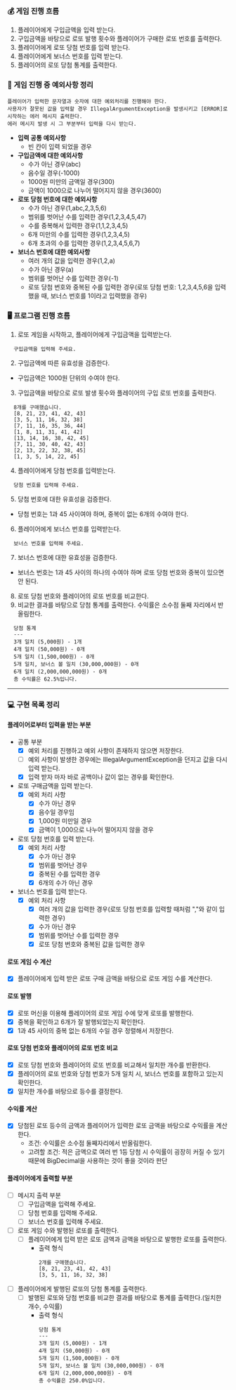 ### 💰 게임 진행 흐름

1. 플레이어에게 구입금액을 입력 받는다.
2. 구입금액을 바탕으로 로또 발행 횟수와 플레이어가 구매한 로또 번호를 출력한다.
3. 플레이어에게 로또 당첨 번호를 입력 받는다.
4. 플레이어에게 보너스 번호를 입력 받는다.
5. 플레이어의 로또 당첨 통계를 출력한다.

### 🚨 게임 진행 중 예외사항 정리

```
플레이어가 입력한 문자열과 숫자에 대한 예외처리를 진행해야 한다.
사용자가 잘못된 값을 입력할 경우 IllegalArgumentException을 발생시키고 [ERROR]로 시작하는 에러 메시지 출력한다.
에러 메시지 발생 시 그 부분부터 입력을 다시 받는다.
```

- <b>입력 공통 예외사항</b>
    - 빈 칸이 입력 되었을 경우
- <b>구입금액에 대한 예외사항</b>
    - 수가 아닌 경우(abc)
    - 음수일 경우(-1000)
    - 1000원 미만의 금액일 경우(300)
    - 금액이 1000으로 나누어 떨어지지 않을 경우(3600)
- <b>로또 당첨 번호에 대한 예외사항</b>
    - 수가 아닌 경우(1,abc,2,3,5,6)
    - 범위를 벗어난 수를 입력한 경우(1,2,3,4,5,47)
    - 수를 중복해서 입력한 경우(1,1,2,3,4,5)
    - 6개 미만의 수를 입력한 경우(1,2,3,4,5)
    - 6개 초과의 수를 입력한 경우(1,2,3,4,5,6,7)
- <b>보너스 번호에 대한 예외사항</b>
    - 여러 개의 값을 입력한 경우(1,2,a)
    - 수가 아닌 경우(a)
    - 범위를 벗어난 수를 입력한 경우(-1)
    - 로또 당첨 번호와 중복된 수를 입력한 경우(로또 당첨 번호: 1,2,3,4,5,6을 입력했을 때, 보너스 번호를 1이라고 입력했을 경우)

### 🖥️ 프로그램 진행 흐름

1. 로또 게임을 시작하고, 플레이어에게 구입금액을 입력받는다.

  ``` 
    구입금액을 입력해 주세요.
  ```

2. 구입금액에 따른 유효성을 검증한다.

- 구입금액은 1000원 단위의 수여야 한다.

3. 구입금액을 바탕으로 로또 발생 횟수와 플레이어의 구입 로또 번호를 출력한다.

  ```
    8개를 구매했습니다.
    [8, 21, 23, 41, 42, 43]
    [3, 5, 11, 16, 32, 38] 
    [7, 11, 16, 35, 36, 44] 
    [1, 8, 11, 31, 41, 42] 
    [13, 14, 16, 38, 42, 45] 
    [7, 11, 30, 40, 42, 43] 
    [2, 13, 22, 32, 38, 45] 
    [1, 3, 5, 14, 22, 45]
  ```

4. 플레이어에게 당첨 번호를 입력받는다.

  ```
    당첨 번호를 입력해 주세요.
  ```

5. 당첨 번호에 대한 유효성을 검증한다.

- 당첨 번호는 1과 45 사이여야 하며, 중복이 없는 6개의 수여야 한다.

6. 플레이어에게 보너스 번호를 입력받는다.

  ```
    보너스 번호를 입력해 주세요.
  ```

7. 보너스 번호에 대한 유효성을 검증한다.

- 보너스 번호는 1과 45 사이의 하나의 수여야 하며 로또 당첨 번호와 중복이 있으면 안 된다.

8. 로또 당첨 번호와 플레이어의 로또 번호를 비교한다.
9. 비교한 결과를 바탕으로 당첨 통계를 출력한다. 수익률은 소수점 둘째 자리에서 반올림한다.

  ```
    당첨 통계
    ---
    3개 일치 (5,000원) - 1개
    4개 일치 (50,000원) - 0개
    5개 일치 (1,500,000원) - 0개
    5개 일치, 보너스 볼 일치 (30,000,000원) - 0개
    6개 일치 (2,000,000,000원) - 0개
    총 수익률은 62.5%입니다.
  ```

---

### 💻 구현 목록 정리

#### 플레이어로부터 입력을 받는 부분
- 공통 부분
  - [x] 예외 처리를 진행하고 예외 사항이 존재하지 않으면 저장한다.
  - [ ] 예외 사항이 발생한 경우에는 IllegalArgumentException을 던지고 값을 다시 입력 받는다.
  - [x] 입력 받자 마자 바로 공백이나 값이 없는 경우를 확인한다.
- 로또 구매금액을 입력 받는다.
  - [x] 예외 처리 사항
    - [x] 수가 아닌 경우
    - [x] 음수일 경우임
    - [x] 1,000원 미만일 경우
    - [x] 금액이 1,000으로 나누어 떨어지지 않을 경우
- 로또 당첨 번호를 입력 받는다.
  - [x] 예외 처리 사항
    - [x] 수가 아닌 경우
    - [x] 범위를 벗어난 경우
    - [x] 중복된 수를 입력한 경우
    - [x] 6개의 수가 아닌 경우
- 보너스 번호를 입력 받는다.
  - [x] 예외 처리 사항
    - [x] 여러 개의 값을 입력한 경우(로또 당첨 번호를 입력할 때처럼 ","와 같이 입력한 경우)
    - [x] 수가 아닌 경우
    - [x] 범위를 벗어난 수를 입력한 경우
    - [x] 로또 당첨 번호와 중복된 값을 입력한 경우

#### 로또 게임 수 계산
- [x] 플레이어에게 입력 받은 로또 구매 금액을 바탕으로 로또 게임 수를 계산한다.

#### 로또 발행
- [x] 로또 머신을 이용해 플레이어의 로또 게임 수에 맞게 로또를 발행한다.
- [x] 중복을 확인하고 6개가 잘 발행되었는지 확인한다.
- [x] 1과 45 사이의 중복 없는 6개의 수일 경우 정렬해서 저장한다.

#### 로또 당첨 번호와 플레이어의 로또 번호 비교
- [x] 로또 당첨 번호와 플레이어의 로또 번호를 비교해서 일치한 개수를 반환한다.
- [x] 플레이어의 로또 번호와 당첨 번호가 5개 일치 시, 보너스 번호를 포함하고 있는지 확인한다.
- [x] 일치한 개수를 바탕으로 등수를 결정한다.

#### 수익률 계산
- [x] 당첨된 로또 등수의 금액과 플레이어가 입력한 로또 금액을 바탕으로 수익률을 계산한다.
  - 조건: 수익률은 소수점 둘째자리에서 반올림한다.
  - 고려할 조건: 적은 금액으로 여러 번 1등 당첨 시 수익률이 굉장히 커질 수 있기 때문에 BigDecimal을 사용하는 것이 좋을 것이라 판단

#### 플레이어에게 출력할 부분
- [ ] 메시지 출력 부분
  - [ ] 구입금액을 입력해 주세요.
  - [ ] 당첨 번호를 입력해 주세요.
  - [ ] 보너스 번호를 입력해 주세요.
- [ ] 로또 게임 수와 발행된 로또를 출력한다.
  - [ ] 플레이어에게 입력 받은 로또 금액과 금액을 바탕으로 발행한 로또를 출력한다.
    - 출력 형식
      ```
      2개를 구매했습니다.
      [8, 21, 23, 41, 42, 43]
      [3, 5, 11, 16, 32, 38]
      ```
- [ ] 플레이어에게 발행된 로또의 당첨 통계를 출력한다.
  - [ ] 발행된 로또와 당첨 번호를 비교한 결과를 바탕으로 통계를 출력한다.(일치한 개수, 수익률)
    - 출력 형식
      ```
      당첨 통계
      ---
      3개 일치 (5,000원) - 1개
      4개 일치 (50,000원) - 0개
      5개 일치 (1,500,000원) - 0개
      5개 일치, 보너스 볼 일치 (30,000,000원) - 0개
      6개 일치 (2,000,000,000원) - 0개
      총 수익률은 250.0%입니다. 
      ```